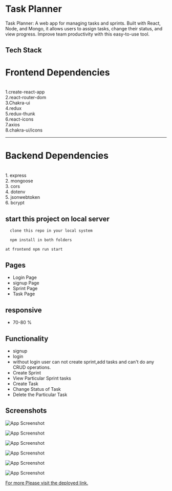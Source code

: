 
# Task Planner

Task Planner: A web app for managing tasks and sprints. Built with React, Node, and Mongo, it allows users to assign tasks, change their status, and view progress. Improve team productivity with this easy-to-use tool.

## Tech Stack

<h1>Frontend Dependencies</h1> <br/>
1.create-react-app <br/>
2.react-router-dom <br/>
3.Chakra-ui <br/>
4.redux <br/>
5.redux-thunk <br/>
6.react-icons <br/>
7.axios <br/>
8.chakra-ui/icons <br/>
<hr/>

<h1>Backend Dependencies </h1> <br/>
1. express <br/>
2. mongoose <br/>
3. cors <br/>
4. dotenv <br/>
5. jsonwebtoken <br/>
6. bcrypt <br/>


## start this project on local server

```bash
  clone this repo in your local system
```
```bash
  npm install in both folders
```

```bash
at frontend npm run start
```

## Pages

- Login Page
- signup Page 
- Sprint Page
- Task Page

## responsive

- 70-80 % 

## Functionality

- signup
- login
- without login user can not create sprint,add tasks and can't do any CRUD operations.
- Create Sprint
- View Particular Sprint tasks
- Create Task
- Change Status of Task
- Delete the Particular Task

## Screenshots

![App Screenshot](https://user-images.githubusercontent.com/104342116/227706094-dde6962c-89ec-4209-aae0-9ff7f5b96f2b.png)

![App Screenshot](https://user-images.githubusercontent.com/104342116/227706135-1165e624-f48a-463c-99e6-ad089c715922.png)

![App Screenshot](https://user-images.githubusercontent.com/104342116/227706169-0a4df102-d824-4247-b445-ced0a873e978.png)

![App Screenshot](https://user-images.githubusercontent.com/104342116/227706230-b902b056-a7f5-47bb-a795-ff6aaa2523ce.png)

![App Screenshot](https://user-images.githubusercontent.com/104342116/227706297-1f9d3d02-4ea9-45b8-b8ac-68f6684792f7.png)

![App Screenshot](https://user-images.githubusercontent.com/104342116/227706318-8d6306b2-ba90-4520-8bef-54f2ae34ac91.png)

<a href="https://taskplanner-ruby.vercel.app/login"  target="_blank" >For more Please visit the deployed link. </a>
